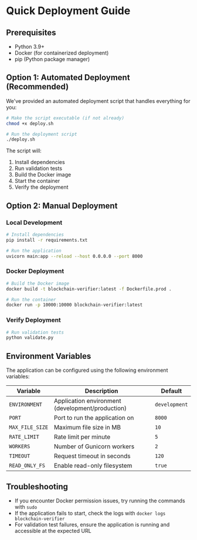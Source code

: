 # Quick Deployment Guide

## Prerequisites

- Python 3.9+
- Docker (for containerized deployment)
- pip (Python package manager)

## Option 1: Automated Deployment (Recommended)

We've provided an automated deployment script that handles everything for you:

```bash
# Make the script executable (if not already)
chmod +x deploy.sh

# Run the deployment script
./deploy.sh
```

The script will:
1. Install dependencies
2. Run validation tests
3. Build the Docker image
4. Start the container
5. Verify the deployment

## Option 2: Manual Deployment

### Local Development

```bash
# Install dependencies
pip install -r requirements.txt

# Run the application
uvicorn main:app --reload --host 0.0.0.0 --port 8000
```

### Docker Deployment

```bash
# Build the Docker image
docker build -t blockchain-verifier:latest -f Dockerfile.prod .

# Run the container
docker run -p 10000:10000 blockchain-verifier:latest
```

### Verify Deployment

```bash
# Run validation tests
python validate.py
```

## Environment Variables

The application can be configured using the following environment variables:

| Variable | Description | Default |
|----------|-------------|--------|
| `ENVIRONMENT` | Application environment (development/production) | `development` |
| `PORT` | Port to run the application on | `8000` |
| `MAX_FILE_SIZE` | Maximum file size in MB | `10` |
| `RATE_LIMIT` | Rate limit per minute | `5` |
| `WORKERS` | Number of Gunicorn workers | `2` |
| `TIMEOUT` | Request timeout in seconds | `120` |
| `READ_ONLY_FS` | Enable read-only filesystem | `true` |

## Troubleshooting

- If you encounter Docker permission issues, try running the commands with `sudo`
- If the application fails to start, check the logs with `docker logs blockchain-verifier`
- For validation test failures, ensure the application is running and accessible at the expected URL